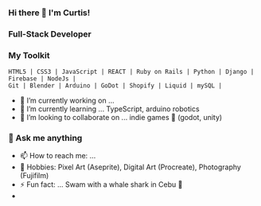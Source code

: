 ### Hi there 👋 I'm Curtis!

### Full-Stack Developer

<!--
**yfove/yfove** is a ✨ _special_ ✨ repository because its `README.md` (this file) appears on your GitHub profile.
-->

### My Toolkit

```
HTML5 | CSS3 | JavaScript | REACT | Ruby on Rails | Python | Django | Firebase | NodeJs | 
Git | Blender | Arduino | GoDot | Shopify | Liquid | mySQL |
```


- 🔭 I’m currently working on ... 
- 🌱 I’m currently learning ... TypeScript, arduino robotics
- 👯 I’m looking to collaborate on ... indie games 👾 (godot, unity) 

### 💬 Ask me anything
- 📫 How to reach me: ... 
- 🎨 Hobbies: Pixel Art (Aseprite), Digital Art (Procreate), Photography (Fujifilm)
- ⚡ Fun fact: ... Swam with a whale shark in Cebu 🐳
-  

